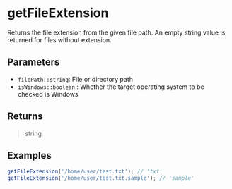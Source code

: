 # getFileExtension <Lang js />

<NodeRequired en />

Returns the file extension from the given file path. An empty string value is returned for files without extension.

## Parameters

- `filePath::string`: File or directory path
- `isWindows::boolean` <DartNamed />: Whether the target operating system to be checked is Windows

## Returns

> string

## Examples

```javascript
getFileExtension('/home/user/test.txt'); // 'txt'
getFileExtension('/home/user/test.txt.sample'); // 'sample'
```

